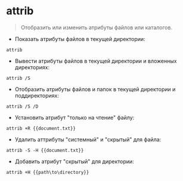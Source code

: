 # attrib

> Отобразить или изменить атрибуты файлов или каталогов.

- Показать атрибуты файлов в текущей директории:

`attrib`

- Вывести атрибуты файлов в текущей директории и вложенных директориях:

`attrib /S`

- Отобразить атрибуты файлов и папок в текущей директории и поддиректориях:

`attrib /S /D`

- Установить атрибут "только на чтение" файлу:

`attrib +R {{document.txt}}`

- Удалить аттрибуты "системный" и "скрытый" для файла:

`attrib -S -H {{document.txt}}`

- Добавить атрибут "скрытый" для директории:

`attrib +H {{path\to\directory}}`
